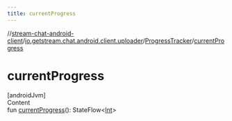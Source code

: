 ```yaml
---
title: currentProgress
---
```

//[stream-chat-android-client](../../../index.md)/[io.getstream.chat.android.client.uploader](../index.md)/[ProgressTracker](index.md)/[currentProgress](currentProgress.md)



# currentProgress  
[androidJvm]  
Content  
fun [currentProgress](currentProgress.md)(): StateFlow&lt;[Int](https://kotlinlang.org/api/latest/jvm/stdlib/kotlin/-int/index.html)&gt;  




